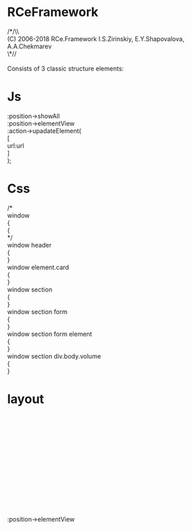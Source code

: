 # RCeFramework
/\*/\\\ <br/>
 (C) 2006-2018 RCe.Framework I.S.Zirinskiy, E.Y.Shapovalova, A.A.Chekmarev <br/>
\\*\// <br/>
<br/>
Consists of 3 classic structure elements: <br/>
# Js<br/>
:position->showAll<br/>
:position->elementView<br/>
:action->upadateElement(<br/>
	[<br/>
	url:url<br/>
	]<br/>
);<br/>
# Css<br/>
/*<br/>
window <br/>
	{<br/>
	{<br/>
*/<br/>
window header<br/>
	{<br/>
	}<br/>
window element.card<br/>
	{<br/>
	}<br/>
window section<br/>
	{<br/>
	}<br/>
window section form<br/>
	{<br/>
	}<br/>
window section form element<br/>
	{<br/>
	}<br/>
window section div.body.volume<br/>
	{<br/>
	}<br/>
# layout<br/>
<window class="flex-full"><br/>
	<header></header><br/>
	<element class="card" url="///"><br/>
		<header></header><br/>
	</element><br/>
</window><br/>
<br/>
:position->elementView<br/>
<window class="flex-full"><br/>
	<header></header><br/>
	<section><br/>
		<form class="header controls"><br/>
			<element url="///"></element><br/>
		</form><br/>
		<div class="body volume"><br/>
		</div><br/>
	</section><br/>
</window><br/>
<br/>
